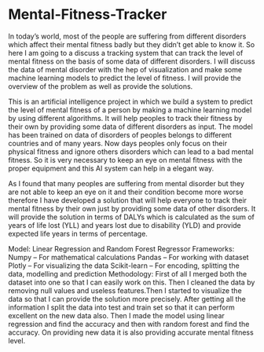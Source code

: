 # Mental-Fitness-Tracker

In today’s world, most of the people are suffering from different disorders which affect their mental fitness badly but they didn’t get able to know it. So here I am going to a discuss a tracking system that can track the level of mental fitness on the basis of some data of different disorders. I will discuss the data of mental disorder with the hep of visualization and make some machine learning models to predict the level of fitness. I will provide the overview of the problem as well as provide the solutions.

This is an artificial intelligence project in which we build a system to predict the level of mental fitness of a person by making a machine learning model by using different algorithms. It will help peoples to track their fitness by their own by providing some data of different disorders as input. The model has been trained on data of disorders of peoples belongs to different countries and of many years. Now days peoples only focus on their physical fitness and ignore others disorders which can lead to a bad mental fitness. So it is very necessary to keep an eye on mental fitness with the proper equipment and this AI system can help in a elegant way. 

As I found that many peoples are suffering from mental disorder but they are not able to keep an eye on it and their condition become more worse therefore I have developed a solution that will help everyone to track their mental fitness by their own just by providing some data of other disorders. It will provide the solution in terms of DALYs which is calculated as the sum of years of life lost (YLL) and years lost due to disability (YLD) and provide expected life years in terms of percentage.

Model: Linear Regression and Random Forest Regressor
Frameworks:
Numpy – For mathematical calculations
Pandas – For working with dataset
Plotly – For visualizing the data
Scikit-learn – For encoding, splitting the data, modelling and prediction
Methodology:
First of all I merged both the dataset into one so that I can easily work on 	this. Then I cleaned the data by removing null values and useless features.Then I started to visualize the data so that I can provide the solution more 	precisely. After getting all the information I split the data into test and train set so that it can perform excellent on the new data also. Then I made the model 	using linear regression and find the accuracy and then with random forest and find the accuracy. On providing new data it is also providing accurate mental 	fitness level.
			



